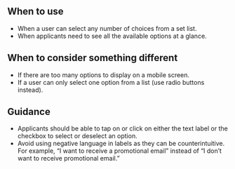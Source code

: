 ## When to use
- When a user can select any number of choices from a set list.
- When applicants need to see all the available options at a glance.

## When to consider something different
- If there are too many options to display on a mobile screen.
- If a user can only select one option from a list (use radio buttons instead).

## Guidance
- Applicants should be able to tap on or click on either the text label or the checkbox to select or deselect an option.
- Avoid using negative language in labels as they can be counterintuitive. For example, “I want to receive a promotional email” instead of “I don’t want to receive promotional email.”
